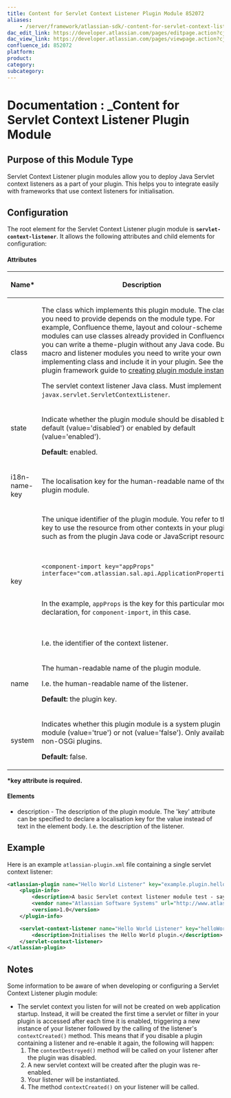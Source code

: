 ```yaml
---
title: Content for Servlet Context Listener Plugin Module 852072
aliases:
    - /server/framework/atlassian-sdk/-content-for-servlet-context-listener-plugin-module-852072.html
dac_edit_link: https://developer.atlassian.com/pages/editpage.action?cjm=wozere&pageId=852072
dac_view_link: https://developer.atlassian.com/pages/viewpage.action?cjm=wozere&pageId=852072
confluence_id: 852072
platform:
product:
category:
subcategory:
---
```

# Documentation : \_Content for Servlet Context Listener Plugin Module

## Purpose of this Module Type

Servlet Context Listener plugin modules allow you to deploy Java Servlet context listeners as a part of your plugin. This helps you to integrate easily with frameworks that use context listeners for initialisation.

## Configuration

The root element for the Servlet Context Listener plugin module is **`servlet-context-listener`**. It allows the following attributes and child elements for configuration:

#### Attributes

<table>
<colgroup>
<col style="width: 50%" />
<col style="width: 50%" />
</colgroup>
<thead>
<tr class="header">
<th><p>Name*</p></th>
<th><p>Description</p></th>
</tr>
</thead>
<tbody>
<tr class="odd">
<td><p>class</p></td>
<td><p>The class which implements this plugin module. The class you need to provide depends on the module type. For example, Confluence theme, layout and colour-scheme modules can use classes already provided in Confluence. So you can write a theme-plugin without any Java code. But for macro and listener modules you need to write your own implementing class and include it in your plugin. See the plugin framework guide to <a href="https://developer.atlassian.com/display/DOCS/Creating+Plugin+Module+Instances">creating plugin module instances</a>. </p>
<p>The servlet context listener Java class. Must implement <code>javax.servlet.ServletContextListener</code>.</p></td>
</tr>
<tr class="even">
<td><p>state</p>
<p> </p></td>
<td><p>Indicate whether the plugin module should be disabled by default (value='disabled') or enabled by default (value='enabled').</p>
<p><strong>Default:</strong> enabled.</p></td>
</tr>
<tr class="odd">
<td><p>i18n-name-key</p></td>
<td>The localisation key for the human-readable name of the plugin module.</td>
</tr>
<tr class="even">
<td><p>key</p></td>
<td><p>The unique identifier of the plugin module. You refer to this key to use the resource from other contexts in your plugin, such as from the plugin Java code or JavaScript resources.</p>
<p> </p>
<pre><code>&lt;component-import key=&quot;appProps&quot; interface=&quot;com.atlassian.sal.api.ApplicationProperties&quot;/&gt;</code></pre>
<p> </p>
<p>In the example, <code>appProps</code> is the key for this particular module declaration, for <code>component-import</code>, in this case.</p>
 
<p>I.e. the identifier of the context listener.</p></td>
</tr>
<tr class="odd">
<td><p>name</p></td>
<td><p>The human-readable name of the plugin module. </p>
<p>I.e. the human-readable name of the listener.</p>
<p><strong>Default:</strong> the plugin key.</p></td>
</tr>
<tr class="even">
<td><p>system</p></td>
<td><p>Indicates whether this plugin module is a system plugin module (value='true') or not (value='false'). Only available for non-OSGi plugins.</p>
<p><strong>Default:</strong> false.</p></td>
</tr>
</tbody>
</table>

**\*key attribute is required.**

#### Elements

-   description - The description of the plugin module. The 'key' attribute can be specified to declare a localisation key for the value instead of text in the element body. I.e. the description of the listener.

## Example

Here is an example `atlassian-plugin.xml` file containing a single servlet context listener:

``` xml
<atlassian-plugin name="Hello World Listener" key="example.plugin.helloworld" plugins-version="2">
    <plugin-info>
        <description>A basic Servlet context listener module test - says "Hello World!"</description>
        <vendor name="Atlassian Software Systems" url="http://www.atlassian.com"/>
        <version>1.0</version>
    </plugin-info>

    <servlet-context-listener name="Hello World Listener" key="helloWorld" class="com.example.myplugins.helloworld.HelloWorldListener">
        <description>Initialises the Hello World plugin.</description>
    </servlet-context-listener>
</atlassian-plugin>
```

## Notes

Some information to be aware of when developing or configuring a Servlet Context Listener plugin module:

-   The servlet context you listen for will not be created on web application startup. Instead, it will be created the first time a servlet or filter in your plugin is accessed after each time it is enabled, triggering a new instance of your listener followed by the calling of the listener's `contextCreated()` method. This means that if you disable a plugin containing a listener and re-enable it again, the following will happen:
    1.  The `contextDestroyed()` method will be called on your listener after the plugin was disabled.
    2.  A new servlet context will be created after the plugin was re-enabled.
    3.  Your listener will be instantiated.
    4.  The method `contextCreated()` on your listener will be called.

















































































































































































































































































































